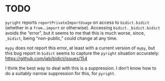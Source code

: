 # TODO

`pyright` reports `reportPrivateImportUsage` on access to `bidict.bidict`
(whether in a `from`&hellip;`import` or otherwise). Accessing
`bidict._bidict.bidict` avoids the &ldquo;error&rdquo;, but it seems to me that
this is much worse, since, `_bidict`, being &ldquo;non-public,&rdquo; could
change at any time.

`mypy` does not report this error, at least with a current version of `mypy`,
but this bug report in `bidict` seems to capture the `pyright` situation
accurately: https://github.com/jab/bidict/issues/154

I think the best way to deal with this is a suppression. I don&rsquo;t know how
to do a suitably narrow suppression for this, for `pyright`.

